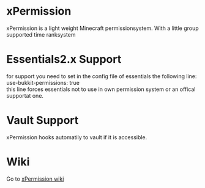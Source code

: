 # xPermission
xPermission is a light weight Minecraft permissionsystem.
With a little group supported time ranksystem

# Essentials2.x Support
for support you need to set in the config file of essentials the following line:<br>
use-bukkit-permissions: true<br>
this line forces essentials not to use in own permission system or an offical supportat one.

# Vault Support
xPermission hooks automatily to vault if it is accessible.

# Wiki
Go to [xPermission wiki](https://github.com/Mark615/xPermission/wiki)

